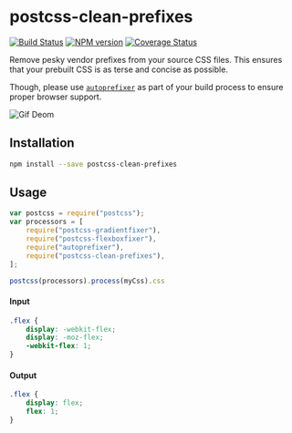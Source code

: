 postcss-clean-prefixes
=====

[![Build Status](https://travis-ci.org/gucong3000/postcss-clean-prefixes.svg?branch=master)](https://travis-ci.org/gucong3000/postcss-clean-prefixes)
[![NPM version](https://img.shields.io/npm/v/postcss-clean-prefixes.svg?style=flat-square)](https://www.npmjs.com/package/postcss-clean-prefixes)
[![Coverage Status](https://img.shields.io/coveralls/gucong3000/postcss-clean-prefixes.svg)](https://coveralls.io/r/gucong3000/postcss-clean-prefixes)

Remove pesky vendor prefixes from your source CSS files. This ensures that your prebuilt CSS is as terse and concise as possible.

Though, please use [`autoprefixer`](https://github.com/postcss/autoprefixer) as part of your build process to ensure proper browser support.

![Gif Deom](http://ww3.sinaimg.cn/bmiddle/534b48acgw1et7jyprmj3g20b40ciaes.gif)

## Installation

```bash
npm install --save postcss-clean-prefixes
```

## Usage

```javascript
var postcss = require("postcss");
var processors = [
	require("postcss-gradientfixer"),
	require("postcss-flexboxfixer"),
	require("autoprefixer"),
	require("postcss-clean-prefixes"),
];

postcss(processors).process(myCss).css
```

#### Input

```css
.flex {
	display: -webkit-flex;
	display: -moz-flex;
	-webkit-flex: 1;
}
```

#### Output

```css
.flex {
	display: flex;
	flex: 1;
}
```

